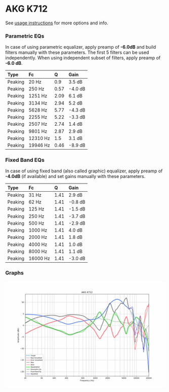 # AKG K712
See [usage instructions](https://github.com/jaakkopasanen/AutoEq#usage) for more options and info.

### Parametric EQs
In case of using parametric equalizer, apply preamp of **-6.0dB** and build filters manually
with these parameters. The first 5 filters can be used independently.
When using independent subset of filters, apply preamp of **-6.0 dB**.

| Type    | Fc       |    Q | Gain    |
|:--------|:---------|:-----|:--------|
| Peaking | 20 Hz    | 0.9  | 3.5 dB  |
| Peaking | 250 Hz   | 0.57 | -4.0 dB |
| Peaking | 1251 Hz  | 2.09 | 6.1 dB  |
| Peaking | 3134 Hz  | 2.94 | 5.2 dB  |
| Peaking | 5628 Hz  | 5.77 | -4.3 dB |
| Peaking | 2255 Hz  | 5.22 | -3.3 dB |
| Peaking | 2507 Hz  | 2.74 | 1.4 dB  |
| Peaking | 9801 Hz  | 2.87 | 2.9 dB  |
| Peaking | 12310 Hz | 1.5  | 3.1 dB  |
| Peaking | 19946 Hz | 0.46 | -8.9 dB |

### Fixed Band EQs
In case of using fixed band (also called graphic) equalizer, apply preamp of **-4.0dB**
(if available) and set gains manually with these parameters.

| Type    | Fc       |    Q | Gain    |
|:--------|:---------|:-----|:--------|
| Peaking | 31 Hz    | 1.41 | 2.9 dB  |
| Peaking | 62 Hz    | 1.41 | -0.8 dB |
| Peaking | 125 Hz   | 1.41 | -1.5 dB |
| Peaking | 250 Hz   | 1.41 | -3.7 dB |
| Peaking | 500 Hz   | 1.41 | -2.9 dB |
| Peaking | 1000 Hz  | 1.41 | 4.0 dB  |
| Peaking | 2000 Hz  | 1.41 | 1.8 dB  |
| Peaking | 4000 Hz  | 1.41 | 1.0 dB  |
| Peaking | 8000 Hz  | 1.41 | 1.1 dB  |
| Peaking | 16000 Hz | 1.41 | -3.0 dB |

### Graphs
![](./AKG%20K712.png)